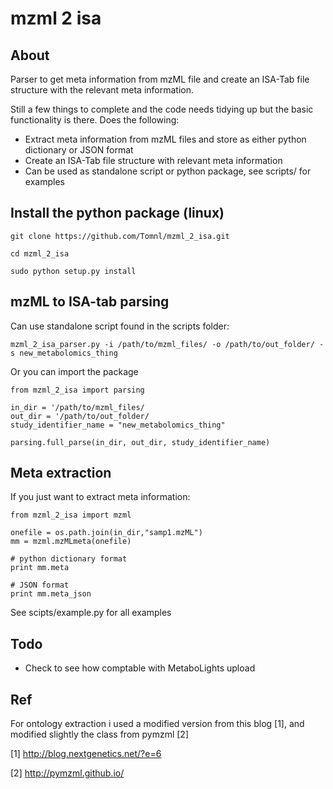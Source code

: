 # mzml 2 isa

## About
Parser to get meta information from mzML file and create an ISA-Tab file structure with the relevant meta information.

Still a few things to complete and the code needs tidying up but the basic functionality is there. Does the following:

* Extract meta information from mzML files and store as either python dictionary or JSON format
* Create an ISA-Tab file structure with relevant meta information
* Can be used as standalone script or python package, see scripts/ for examples

## Install the python package (linux)

```
git clone https://github.com/Tomnl/mzml_2_isa.git

cd mzml_2_isa

sudo python setup.py install
```

## mzML to ISA-tab parsing

Can use standalone script found in the scripts folder:

```
mzml_2_isa_parser.py -i /path/to/mzml_files/ -o /path/to/out_folder/ -s new_metabolomics_thing
```

Or you can import the package

```
from mzml_2_isa import parsing

in_dir = '/path/to/mzml_files/
out_dir = '/path/to/out_folder/
study_identifier_name = "new_metabolomics_thing"

parsing.full_parse(in_dir, out_dir, study_identifier_name)
```

## Meta extraction

If you just want to extract meta information:

```
from mzml_2_isa import mzml

onefile = os.path.join(in_dir,"samp1.mzML")
mm = mzml.mzMLmeta(onefile)

# python dictionary format
print mm.meta

# JSON format
print mm.meta_json
```
See scipts/example.py for all examples 

## Todo 

* Check to see how comptable with MetaboLights upload


## Ref
For ontology extraction i used a modified version from this blog [1], and modified slightly the class from pymzml [2]

[1] http://blog.nextgenetics.net/?e=6

[2] http://pymzml.github.io/

